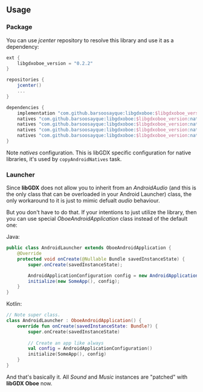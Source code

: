 ## Usage

### Package

You can use *jcenter* repository to resolve this library and use it as a dependency:

```groovy
ext {
    libgdxoboe_version = "0.2.2"
}

repositories {
    jcenter()
    ...
}

dependencies {
    implementation "com.github.barsoosayque:libgdxoboe:$libgdxoboe_version"
    natives "com.github.barsoosayque:libgdxoboe:$libgdxoboe_version:natives-armeabi-v7a"
    natives "com.github.barsoosayque:libgdxoboe:$libgdxoboe_version:natives-arm64-v8a"
    natives "com.github.barsoosayque:libgdxoboe:$libgdxoboe_version:natives-x86"
    natives "com.github.barsoosayque:libgdxoboe:$libgdxoboe_version:natives-x86_64"
}
```

Note *natives* configuration. This is libGDX specific configuration for native libraries, it's used by `copyAndroidNatives` task.

### Launcher

Since **libGDX** does not allow you to inherit from an *AndroidAudio* (and this is the only class that can be overloaded in your Android Launcher) class, the only workaround to it is just to mimic defualt *audio* behaviour.

But you don't have to do that. If your intentions to just utilize the library, then you can use special *OboeAndroidApplication* class instead of the default one:

Java:
```java
public class AndroidLauncher extends OboeAndroidApplication {
    @Override
    protected void onCreate(@Nullable Bundle savedInstanceState) {
        super.onCreate(savedInstanceState);

        AndroidApplicationConfiguration config = new AndroidApplicationConfiguration();
        initialize(new SomeApp(), config);
    }
}
```

Kotlin:
```kotlin
// Note super class.
class AndroidLauncher : OboeAndroidApplication() {
    override fun onCreate(savedInstanceState: Bundle?) {
        super.onCreate(savedInstanceState)
        
        // Create an app like always
        val config = AndroidApplicationConfiguration()
        initialize(SomeApp(), config)
    }
}
```

And that's basically it. All *Sound* and *Music* instances are "patched" with **libGDX Oboe** now.
